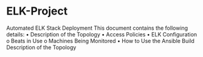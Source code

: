 # ELK-Project

Automated ELK Stack Deployment
This document contains the following details:
•	Description of the Topology
•	Access Policies
•	ELK Configuration 
o	Beats in Use
o	Machines Being Monitored
•	How to Use the Ansible Build
Description of the Topology
 


